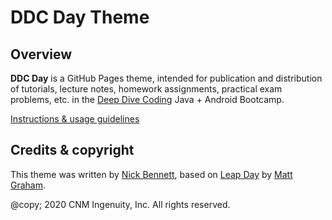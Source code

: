 # DDC Day Theme

## Overview

**DDC Day** is a GitHub Pages theme, intended for publication and distribution of tutorials, lecture notes, homework assignments, practical exam problems, etc. in the [Deep Dive Coding](https://deepdivecoding.com) Java + Android Bootcamp.

[Instructions &amp; usage guidelines](https://ddc-java.github.io/ddc-day/)

## Credits & copyright

This theme was written by [Nick Bennett](mailto:nick@nickbenn.com), based on [Leap Day](https://pages-themes.github.io/leap-day/) by [Matt Graham](https://twitter.com/mattgraham).

@copy; 2020 CNM Ingenuity, Inc. All rights reserved.

